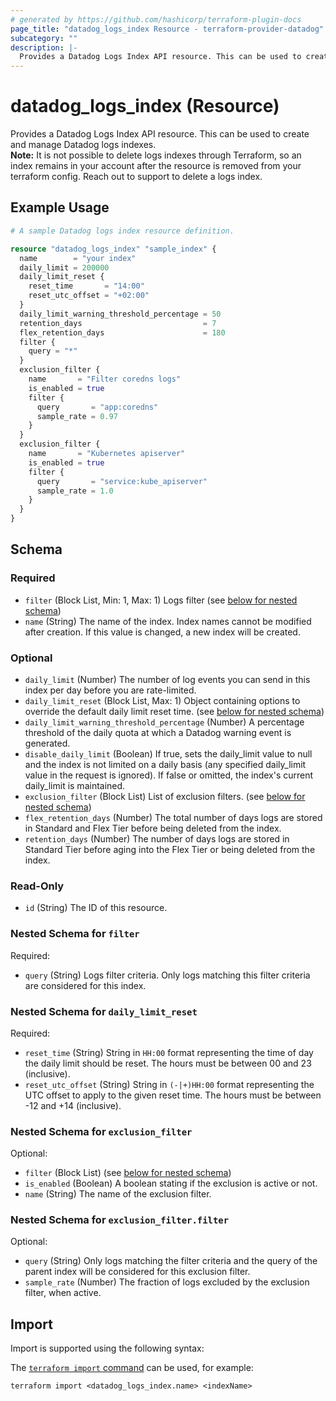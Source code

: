```yaml
---
# generated by https://github.com/hashicorp/terraform-plugin-docs
page_title: "datadog_logs_index Resource - terraform-provider-datadog"
subcategory: ""
description: |-
  Provides a Datadog Logs Index API resource. This can be used to create and manage Datadog logs indexes.Note: It is not possible to delete logs indexes through Terraform, so an index remains in your account after the resource is removed from your terraform config. Reach out to support to delete a logs index.
---
```


# datadog_logs_index (Resource)

Provides a Datadog Logs Index API resource. This can be used to create and manage Datadog logs indexes.  
**Note:** It is not possible to delete logs indexes through Terraform, so an index remains in your account after the resource is removed from your terraform config. Reach out to support to delete a logs index.

## Example Usage

```terraform
# A sample Datadog logs index resource definition.

resource "datadog_logs_index" "sample_index" {
  name        = "your index"
  daily_limit = 200000
  daily_limit_reset {
    reset_time       = "14:00"
    reset_utc_offset = "+02:00"
  }
  daily_limit_warning_threshold_percentage = 50
  retention_days                           = 7
  flex_retention_days                      = 180
  filter {
    query = "*"
  }
  exclusion_filter {
    name       = "Filter coredns logs"
    is_enabled = true
    filter {
      query       = "app:coredns"
      sample_rate = 0.97
    }
  }
  exclusion_filter {
    name       = "Kubernetes apiserver"
    is_enabled = true
    filter {
      query       = "service:kube_apiserver"
      sample_rate = 1.0
    }
  }
}
```

<!-- schema generated by tfplugindocs -->
## Schema

### Required

- `filter` (Block List, Min: 1, Max: 1) Logs filter (see [below for nested schema](#nestedblock--filter))
- `name` (String) The name of the index. Index names cannot be modified after creation. If this value is changed, a new index will be created.

### Optional

- `daily_limit` (Number) The number of log events you can send in this index per day before you are rate-limited.
- `daily_limit_reset` (Block List, Max: 1) Object containing options to override the default daily limit reset time. (see [below for nested schema](#nestedblock--daily_limit_reset))
- `daily_limit_warning_threshold_percentage` (Number) A percentage threshold of the daily quota at which a Datadog warning event is generated.
- `disable_daily_limit` (Boolean) If true, sets the daily_limit value to null and the index is not limited on a daily basis (any specified daily_limit value in the request is ignored). If false or omitted, the index's current daily_limit is maintained.
- `exclusion_filter` (Block List) List of exclusion filters. (see [below for nested schema](#nestedblock--exclusion_filter))
- `flex_retention_days` (Number) The total number of days logs are stored in Standard and Flex Tier before being deleted from the index.
- `retention_days` (Number) The number of days logs are stored in Standard Tier before aging into the Flex Tier or being deleted from the index.

### Read-Only

- `id` (String) The ID of this resource.

<a id="nestedblock--filter"></a>
### Nested Schema for `filter`

Required:

- `query` (String) Logs filter criteria. Only logs matching this filter criteria are considered for this index.


<a id="nestedblock--daily_limit_reset"></a>
### Nested Schema for `daily_limit_reset`

Required:

- `reset_time` (String) String in `HH:00` format representing the time of day the daily limit should be reset. The hours must be between 00 and 23 (inclusive).
- `reset_utc_offset` (String) String in `(-|+)HH:00` format representing the UTC offset to apply to the given reset time. The hours must be between -12 and +14 (inclusive).


<a id="nestedblock--exclusion_filter"></a>
### Nested Schema for `exclusion_filter`

Optional:

- `filter` (Block List) (see [below for nested schema](#nestedblock--exclusion_filter--filter))
- `is_enabled` (Boolean) A boolean stating if the exclusion is active or not.
- `name` (String) The name of the exclusion filter.

<a id="nestedblock--exclusion_filter--filter"></a>
### Nested Schema for `exclusion_filter.filter`

Optional:

- `query` (String) Only logs matching the filter criteria and the query of the parent index will be considered for this exclusion filter.
- `sample_rate` (Number) The fraction of logs excluded by the exclusion filter, when active.

## Import

Import is supported using the following syntax:

The [`terraform import` command](https://developer.hashicorp.com/terraform/cli/commands/import) can be used, for example:

```shell
terraform import <datadog_logs_index.name> <indexName>
```
